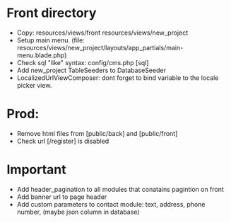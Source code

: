 # Front directory
 - Copy: resources/views/front resources/views/new_project
 - Setup main menu. (file: resources/views/new_project/layouts/app_partials/main-menu.blade.php)
 - Check sql "like" syntax: config/cms.php [sql]
 - Add new_project TableSeeders to DatabaseSeeder
 - LocalizedUrlViewComposer: dont forget to bind variable to the locale picker view.

# Prod:
 - Remove html files from [public/back] and [public/front]
 - Check url [/register] is disabled

# Important
 - Add header_pagination to all modules that conatains pagintion on front
 - Add banner url to page header
 - Add custom parameters to contact module: text, address, phone number, (maybe json column in database) 

